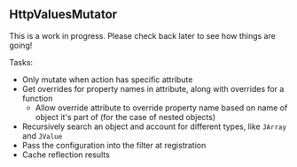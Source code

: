 ## HttpValuesMutator

This is a work in progress. Please check back later to see how things are going!

Tasks:

- Only mutate when action has specific attribute
- Get overrides for property names in attribute, along with overrides for a function
  - Allow override attribute to override property name based on name of object it's part of (for the case of nested objects)
- Recursively search an object and account for different types, like `JArray` and `JValue`
- Pass the configuration into the filter at registration
- Cache reflection results
